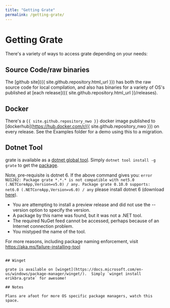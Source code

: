 ```yaml
---
title: "Getting Grate"
permalink: /getting-grate/
---
```


# Getting Grate

There's a variety of ways to access grate depending on your needs:

## Source Code/raw binaries

The [github site]({{ site.github.repository.html_url }}) has both the raw source code for local compilation, and also has binaries for a variety of OS's published at [each release]({{ site.github.repository.html_url }}/releases).

## Docker

There's a `{{ site.github.repository_nwo }}` docker image published to [dockerhub](https://hub.docker.com/r/{{ site.github.repository_nwo }}) on every release.  See the Examples folder for a demo using this to a migration.

## Dotnet Tool

grate is available as a [dotnet global tool](https://docs.microsoft.com/en-us/dotnet/core/tools/global-tools).  Simply `dotnet tool install -g grate` to get the [package](https://www.nuget.org/packages/grate/).

Note, pre-requisite is dotnet 6. If the above command gives you: ```error NU1202: Package grate *.*.* is not compatible with net5.0 (.NETCoreApp,Version=v5.0) / any. Package grate 0.10.0 supports: net6.0 (.NETCoreApp,Version=v6.0) / any``` please install dotnet 6 (download [here](https://dotnet.microsoft.com/download/dotnet/6.0)).

* You are attempting to install a preview release and did not use the --version option to specify the version.
* A package by this name was found, but it was not a .NET tool.
* The required NuGet feed cannot be accessed, perhaps because of an Internet connection problem.
* You mistyped the name of the tool.

For more reasons, including package naming enforcement, visit https://aka.ms/failure-installing-tool
```

## Winget

grate is available on [winget](https://docs.microsoft.com/en-us/windows/package-manager/winget/).  Simply `winget install erikbra.grate` for awesome!

## Notes

Plans are afoot for more OS specific package managers, watch this space.
